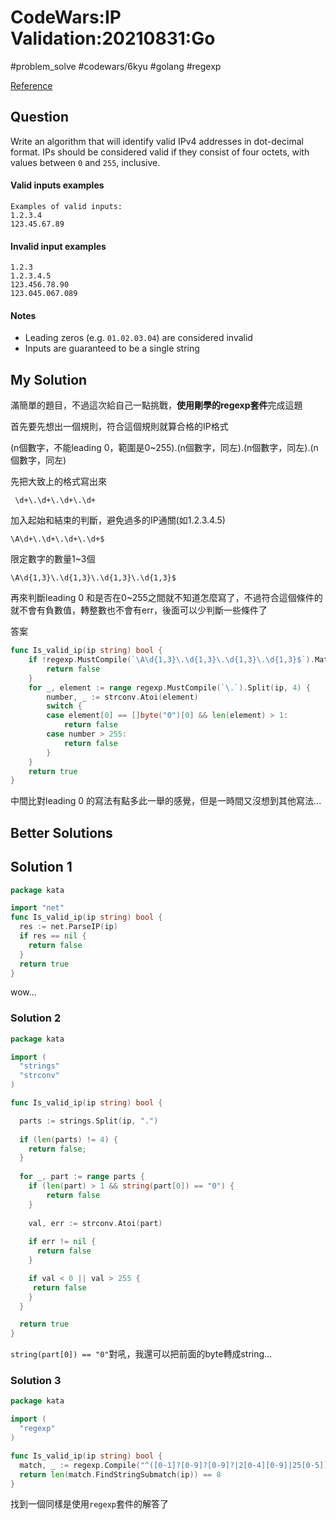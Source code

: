 # CodeWars:IP Validation:20210831:Go

#problem_solve #codewars/6kyu #golang #regexp

[Reference](https://www.codewars.com/kata/515decfd9dcfc23bb6000006)

## Question

Write an algorithm that will identify valid IPv4 addresses in dot-decimal format. IPs should be considered valid if they consist of four octets, with values between `0` and `255`, inclusive.

#### Valid inputs examples

```
Examples of valid inputs:
1.2.3.4
123.45.67.89
```

#### Invalid input examples

```
1.2.3
1.2.3.4.5
123.456.78.90
123.045.067.089
```

#### Notes

- Leading zeros (e.g. `01.02.03.04`) are considered invalid
- Inputs are guaranteed to be a single string

## My Solution

滿簡單的題目，不過這次給自己一點挑戰，**使用剛學的regexp套件**完成這題

首先要先想出一個規則，符合這個規則就算合格的IP格式

(n個數字，不能leading 0，範圍是0~255).(n個數字，同左).(n個數字，同左).(n個數字，同左)

先把大致上的格式寫出來

```
 \d+\.\d+\.\d+\.\d+
```

加入起始和結束的判斷，避免過多的IP通關(如1.2.3.4.5)

```
\A\d+\.\d+\.\d+\.\d+$
```

限定數字的數量1~3個

```
\A\d{1,3}\.\d{1,3}\.\d{1,3}\.\d{1,3}$
```

再來判斷leading 0 和是否在0~255之間就不知道怎麼寫了，不過符合這個條件的就不會有負數值，轉整數也不會有err，後面可以少判斷一些條件了

答案

```go
func Is_valid_ip(ip string) bool {
	if !regexp.MustCompile(`\A\d{1,3}\.\d{1,3}\.\d{1,3}\.\d{1,3}$`).MatchString(ip) {
		return false
	}
	for _, element := range regexp.MustCompile(`\.`).Split(ip, 4) {
		number, _ := strconv.Atoi(element)
		switch {
		case element[0] == []byte("0")[0] && len(element) > 1:
			return false
		case number > 255:
			return false
		}
	}
	return true
}
```

中間比對leading 0 的寫法有點多此一舉的感覺，但是一時間又沒想到其他寫法...

## Better Solutions

## Solution 1

```go
package kata

import "net"
func Is_valid_ip(ip string) bool {
  res := net.ParseIP(ip)
  if res == nil {
    return false
  }
  return true
}
```

wow...

### Solution 2

```go
package kata

import (
  "strings"
  "strconv"
)

func Is_valid_ip(ip string) bool {

  parts := strings.Split(ip, ".")
  
  if (len(parts) != 4) {
    return false;
  }
  
  for _, part := range parts {
    if (len(part) > 1 && string(part[0]) == "0") {
        return false
    }
    
    val, err := strconv.Atoi(part)
    
    if err != nil {
      return false
    }

    if val < 0 || val > 255 {
     return false 
    }
  }

  return true
}
```

`string(part[0]) == "0"`對吼，我還可以把前面的byte轉成string...

### Solution 3

```go
package kata

import (
  "regexp"
)

func Is_valid_ip(ip string) bool {
  match, _ := regexp.Compile("^([0-1]?[0-9]?[0-9]?|2[0-4][0-9]|25[0-5])([.])([0-1]?[0-9]?[0-9]?|2[0-4][0-9]|25[0-5])([.])([0-1]?[0-9]?[0-9]?|2[0-4][0-9]|25[0-5])([.])([0-1]?[0-9]?[0-9]?|2[0-4][0-9]|25[0-5])$")
  return len(match.FindStringSubmatch(ip)) == 8
}
```

找到一個同樣是使用`regexp`套件的解答了
